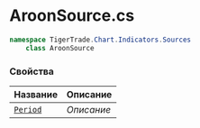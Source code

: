 
# AroonSource.cs
```csharp
namespace TigerTrade.Chart.Indicators.Sources  
    class AroonSource
```

### Свойства
| Название | Описание |
| --- | --- |
| [`Period`](./Свойства/Period.md) | *Описание* |
